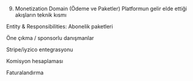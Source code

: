 9. Monetization Domain (Ödeme ve Paketler)
   Platformun gelir elde ettiği akışların teknik kısmı

Entity & Responsibilities:
Abonelik paketleri

Öne çıkma / sponsorlu danışmanlar

Stripe/iyzico entegrasyonu

Komisyon hesaplaması

Faturalandırma
